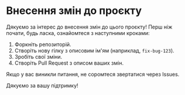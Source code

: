 # Внесення змін до проєкту

Дякуємо за інтерес до внесення змін до цього проєкту! Перш ніж почати, будь ласка, ознайомтеся з наступними кроками:

1. Форкніть репозиторій.
2. Створіть нову гілку з описовим ім'ям (наприклад, `fix-bug-123`).
3. Зробіть свої зміни.
4. Створіть Pull Request з описом ваших змін.

Якщо у вас виникли питання, не соромтеся звертатися через Issues.

Дякуємо за вашу підтримку!
